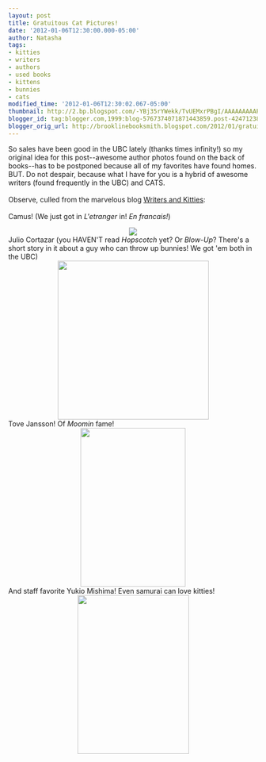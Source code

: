```yaml
---
layout: post
title: Gratuitous Cat Pictures!
date: '2012-01-06T12:30:00.000-05:00'
author: Natasha
tags:
- kitties
- writers
- authors
- used books
- kittens
- bunnies
- cats
modified_time: '2012-01-06T12:30:02.067-05:00'
thumbnail: http://2.bp.blogspot.com/-YBj35rYWekk/TvUEMxrPBgI/AAAAAAAAAPY/WQwtAUl6sL0/s72-c/camus.jpg
blogger_id: tag:blogger.com,1999:blog-5767374071871443859.post-4247123838484762645
blogger_orig_url: http://brooklinebooksmith.blogspot.com/2012/01/gratuitous-cat-pictures.html
---
```


So sales have been good in the UBC lately (thanks times infinity!) so my original idea for this post--awesome author photos found on the back of books--has to be postponed because all of my favorites have found homes. BUT. Do not despair, because what I have for you is a hybrid of awesome writers (found frequently in the UBC) and CATS.<br /><br />Observe, culled from the marvelous blog <a href="http://writersandkitties.tumblr.com/">Writers and Kitties</a>:<br /><br />Camus! (We just got in <i>L'etranger </i>in! <i>En francais!</i>)<br /><div class="separator" style="clear: both; text-align: center;"><a href="http://2.bp.blogspot.com/-YBj35rYWekk/TvUEMxrPBgI/AAAAAAAAAPY/WQwtAUl6sL0/s1600/camus.jpg" imageanchor="1" style="margin-left: 1em; margin-right: 1em;"><img border="0" src="http://2.bp.blogspot.com/-YBj35rYWekk/TvUEMxrPBgI/AAAAAAAAAPY/WQwtAUl6sL0/s1600/camus.jpg" /></a></div>Julio Cortazar (you HAVEN'T read <i>Hopscotch </i>yet? Or <i>Blow-Up</i>? There's a short story in it about a guy who can throw up bunnies! We got 'em both in the UBC)<br /><div class="separator" style="clear: both; text-align: center;"><a href="http://1.bp.blogspot.com/-sHJhQ6wQAZs/TvUEbl1kFDI/AAAAAAAAAPk/hupQM6yPAHY/s1600/cortozar.jpg" imageanchor="1" style="margin-left: 1em; margin-right: 1em;"><img border="0" height="320" src="http://1.bp.blogspot.com/-sHJhQ6wQAZs/TvUEbl1kFDI/AAAAAAAAAPk/hupQM6yPAHY/s320/cortozar.jpg" width="305" /></a></div>Tove Jansson! Of <i>Moomin </i>fame!<br /><div class="separator" style="clear: both; text-align: center;"><a href="http://3.bp.blogspot.com/-bdvkpLJFgc8/TvUFAa6pC1I/AAAAAAAAAPw/HFSw7GEQF_Y/s1600/jansson.jpg" imageanchor="1" style="margin-left: 1em; margin-right: 1em;"><img border="0" height="320" src="http://3.bp.blogspot.com/-bdvkpLJFgc8/TvUFAa6pC1I/AAAAAAAAAPw/HFSw7GEQF_Y/s320/jansson.jpg" width="212" /></a></div>And staff favorite Yukio Mishima! Even samurai can love kitties!<br /><div class="separator" style="clear: both; text-align: center;"><a href="http://2.bp.blogspot.com/-hKr_FCXWSTs/TvUFu3A4Z1I/AAAAAAAAAP8/0OxvPdplhcs/s1600/mishima.gif" imageanchor="1" style="margin-left: 1em; margin-right: 1em;"><img border="0" height="320" src="http://2.bp.blogspot.com/-hKr_FCXWSTs/TvUFu3A4Z1I/AAAAAAAAAP8/0OxvPdplhcs/s320/mishima.gif" width="225" /></a></div><br />